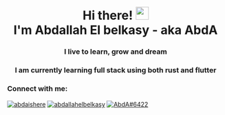 <h1 align="center"><br>Hi there! <img src="https://user-images.githubusercontent.com/42378118/110234147-e3259600-7f4e-11eb-95be-0c4047144dea.gif" width="30"><br> I'm Abdallah El belkasy - aka AbdA</h1>
<h3 align="center">I live to learn, grow and dream</h3>
<h3 align="center">I am currently learning full stack using both rust and flutter</h3>

<h3 align="left">Connect with me:</h3>
<p align="left">
<a href="https://twitter.com/abdaishere" target="blank"><img align="center" src="https://img.shields.io/badge/Twitter-1DA1F2?style=for-the-badge&logo=twitter&logoColor=white" alt="abdaishere"/></a>
<a href="https://linkedin.com/in/abdallahelbelkasy" target="blank"><img align="center" src="https://img.shields.io/badge/LinkedIn-0077B5?style=for-the-badge&logo=linkedin&logoColor=white" alt="abdallahelbelkasy"/></a>
<a href="https://discord.com/users/421742071523704832" target="blank"><img align="center" src="https://img.shields.io/badge/Discord-5865F2?style=for-the-badge&logo=discord&logoColor=white" alt="AbdA#6422"/></a>
</p>
